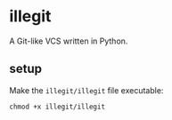 # illegit

A Git-like VCS written in Python.

## setup

Make the `illegit/illegit` file executable:

```
chmod +x illegit/illegit
```
